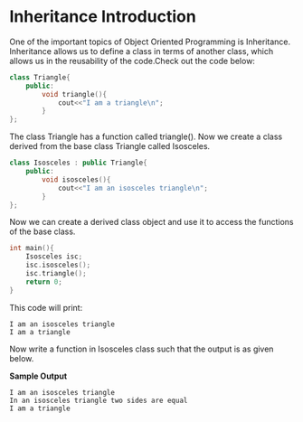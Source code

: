 # Inheritance Introduction

One of the important topics of Object Oriented Programming is Inheritance. Inheritance allows us to define a class in terms of another class, which allows us in the reusability of the code.Check out the code below:

```c++
class Triangle{
    public:
        void triangle(){
            cout<<"I am a triangle\n";
        }
};
```
The class Triangle has a function called triangle(). Now we create a class derived from the base class Triangle called Isosceles.

```c++
class Isosceles : public Triangle{
    public:
        void isosceles(){
            cout<<"I am an isosceles triangle\n";
        }
};
```
Now we can create a derived class object and use it to access the functions of the base class.

```c++
int main(){
    Isosceles isc;
    isc.isosceles();
    isc.triangle();
    return 0;
}
```
This code will print:

```
I am an isosceles triangle
I am a triangle
```
Now write a function in Isosceles class such that the output is as given below.

__Sample Output__

```
I am an isosceles triangle
In an isosceles triangle two sides are equal
I am a triangle
```

